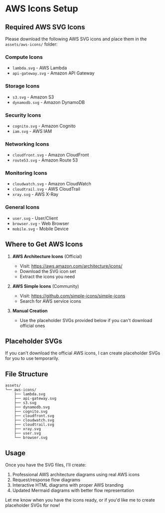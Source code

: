 # AWS Icons Setup

## Required AWS SVG Icons

Please download the following AWS SVG icons and place them in the `assets/aws-icons/` folder:

### Compute Icons
- `lambda.svg` - AWS Lambda
- `api-gateway.svg` - Amazon API Gateway

### Storage Icons
- `s3.svg` - Amazon S3
- `dynamodb.svg` - Amazon DynamoDB

### Security Icons
- `cognito.svg` - Amazon Cognito
- `iam.svg` - AWS IAM

### Networking Icons
- `cloudfront.svg` - Amazon CloudFront
- `route53.svg` - Amazon Route 53

### Monitoring Icons
- `cloudwatch.svg` - Amazon CloudWatch
- `cloudtrail.svg` - AWS CloudTrail
- `xray.svg` - AWS X-Ray

### General Icons
- `user.svg` - User/Client
- `browser.svg` - Web Browser
- `mobile.svg` - Mobile Device

## Where to Get AWS Icons

1. **AWS Architecture Icons** (Official)
   - Visit: https://aws.amazon.com/architecture/icons/
   - Download the SVG icon set
   - Extract the icons you need

2. **AWS Simple Icons** (Community)
   - Visit: https://github.com/simple-icons/simple-icons
   - Search for AWS service icons

3. **Manual Creation**
   - Use the placeholder SVGs provided below if you can't download official ones

## Placeholder SVGs

If you can't download the official AWS icons, I can create placeholder SVGs for you to use temporarily.

## File Structure
```
assets/
└── aws-icons/
    ├── lambda.svg
    ├── api-gateway.svg
    ├── s3.svg
    ├── dynamodb.svg
    ├── cognito.svg
    ├── cloudfront.svg
    ├── cloudwatch.svg
    ├── cloudtrail.svg
    ├── xray.svg
    ├── user.svg
    └── browser.svg
```

## Usage

Once you have the SVG files, I'll create:
1. Professional AWS architecture diagrams using real AWS icons
2. Request/response flow diagrams
3. Interactive HTML diagrams with proper AWS branding
4. Updated Mermaid diagrams with better flow representation

Let me know when you have the icons ready, or if you'd like me to create placeholder SVGs for now!
